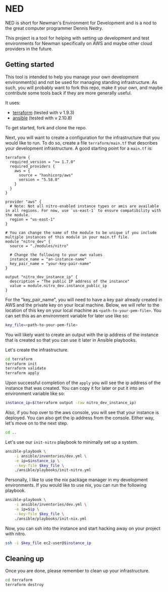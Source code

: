 # NED

NED is short for Newman's Environment for Development and is a nod to the
great computer programmer Dennis Nedry.

This project is a tool for helping with setting up development and test
environments for Newman specifically on AWS and maybe other cloud providers
in the future.

## Getting started

This tool is intended to help you manage your own development environment(s)
and not be used for managing standing infrastructure.  As such, you will
probably want to fork this repo, make it your own, and maybe contribute some
tools back if they are more generally useful.

It uses:
- [terraform](https://www.terraform.io/) (tested with v 1.9.3)
- [ansible](https://www.ansible.com/) (tested with v 2.10.8)

To get started, fork and clone the repo.

Next, you will want to create a configuration for the infrastructure that
you would like to run.  To do so, create a file `terraform/main.tf` that
describes your development infrastructure.  A good starting point
for a `main.tf` is:

```hcl
terraform {
  required_version = ">= 1.7.0"
  required_providers {
    aws = {
      source = "hashicorp/aws"
      version = "5.58.0"
    }
  }
}

provider "aws" {
  # Note: Not all nitro-enabled instance types or amis are available in all regions. For now, use `us-east-1` to ensure compatibility with the module.
  region = "us-east-1"
}

# You can change the name of the module to be unique if you include multiple instances of this module in your main.tf file.
module "nitro_dev" {
  source = "./modules/nitro"

  # Change the following to your own values
  instance_name = "an-instance-name"
  key_pair_name = "your-key-pair-name"
}

output "nitro_dev_instance_ip" {
  description = "The public IP address of the instance"
  value = module.nitro_dev.instance_public_ip
}
```

For the "key_pair_name", you will need to have a key pair already created in
AWS and the private key on your local machine.  Below, we will refer to the
location of this key on your local machine as `<path-to-your-pem-file>`. You
can set this as an environment variable for later use like so:

```bash
key_file=<path-to-your-pem-file>
```

You will likely want to create an output with the ip address of the
instance that is created so that you can use it later in Ansible playbooks.

Let's create the infrastructure.

```bash
cd terraform
terraform init
terraform validate
terraform apply
```

Upon successful completion of the `apply` you will see the ip address of the
instance that was created. You can copy it for later or put it into an
environment variable like so:

```bash
instance_ip=$(terraform output -raw nitro_dev_instance_ip)
```

Also, if you hop over to the aws console, you will see that your instance is
deployed. You can also get the ip address from the console. Either way, let's
move on to the next step.

```bash
cd ..
```

Let's use our `init-nitro` playbook to minimally set up a system.

```bash
ansible-playbook \
    -i ansible/inventories/dev.yml \
    -e ip=$instance_ip \
    --key-file $key_file \
    ./ansible/playbooks/init-nitro.yml
```

Personally, I like to use the nix package manager in my development
environments.  If you would like to use nix, you can run the following playbook.

```bash
ansible-playbook \
    -i ansible/inventories/dev.yml \
    -e ip=$ip \
    --key-file $key_file \
    ./ansible/playbooks/init-nix.yml
```

Now, you can ssh into the instance and start hacking away on your project
with nitro.

```bash
ssh -i $key_file ec2-user@$instance_ip
```

## Cleaning up

Once you are done, please remember to clean up your infrastructure.

```bash
cd terraform
terraform destroy
```
